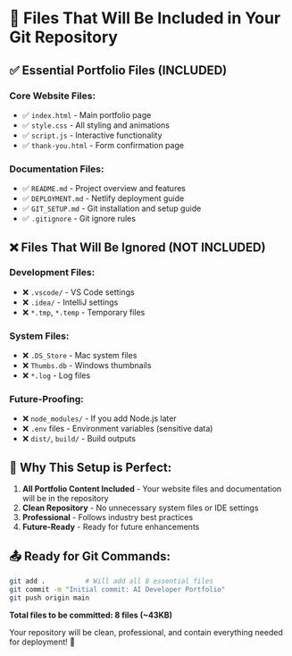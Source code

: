 # 📁 Files That Will Be Included in Your Git Repository

## ✅ **Essential Portfolio Files (INCLUDED)**

### Core Website Files:
- ✅ `index.html` - Main portfolio page
- ✅ `style.css` - All styling and animations  
- ✅ `script.js` - Interactive functionality
- ✅ `thank-you.html` - Form confirmation page

### Documentation Files:
- ✅ `README.md` - Project overview and features
- ✅ `DEPLOYMENT.md` - Netlify deployment guide
- ✅ `GIT_SETUP.md` - Git installation and setup guide
- ✅ `.gitignore` - Git ignore rules

## ❌ **Files That Will Be Ignored (NOT INCLUDED)**

### Development Files:
- ❌ `.vscode/` - VS Code settings
- ❌ `.idea/` - IntelliJ settings
- ❌ `*.tmp`, `*.temp` - Temporary files

### System Files:
- ❌ `.DS_Store` - Mac system files
- ❌ `Thumbs.db` - Windows thumbnails
- ❌ `*.log` - Log files

### Future-Proofing:
- ❌ `node_modules/` - If you add Node.js later
- ❌ `.env` files - Environment variables (sensitive data)
- ❌ `dist/`, `build/` - Build outputs

## 🎯 **Why This Setup is Perfect:**

1. **All Portfolio Content Included** - Your website files and documentation will be in the repository
2. **Clean Repository** - No unnecessary system files or IDE settings
3. **Professional** - Follows industry best practices
4. **Future-Ready** - Ready for future enhancements

## 📤 **Ready for Git Commands:**

```bash
git add .          # Will add all 8 essential files
git commit -m "Initial commit: AI Developer Portfolio"
git push origin main
```

**Total files to be committed: 8 files (~43KB)**

Your repository will be clean, professional, and contain everything needed for deployment! 🚀
